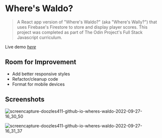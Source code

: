 # Where's Waldo?
> A React app version of "Where's Waldo?" (aka "Where's Wally?") that uses Firebase's Firestore to store and display player scores. This project was completed as part of The Odin Project's Full Stack Javascript curriculum.

Live demo [_here_](https://doozles411.github.io/wheres-waldo/)


## Room for Improvement
- Add better responsive styles
- Refactor/cleanup code
- Format for mobile devices

## Screenshots
![screencapture-doozles411-github-io-wheres-waldo-2022-09-27-16_30_50](https://user-images.githubusercontent.com/96557009/192655564-0edd67e2-1a74-49ee-bba2-fd9537738dce.png)

![screencapture-doozles411-github-io-wheres-waldo-2022-09-27-16_31_37](https://user-images.githubusercontent.com/96557009/192655571-1ecd4d63-f77d-4d8d-9af7-bcbe22b6d49c.png)
